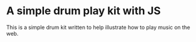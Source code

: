 # A simple drum play kit with JS
This is a simple drum kit written to help illustrate how to play music on the web.
